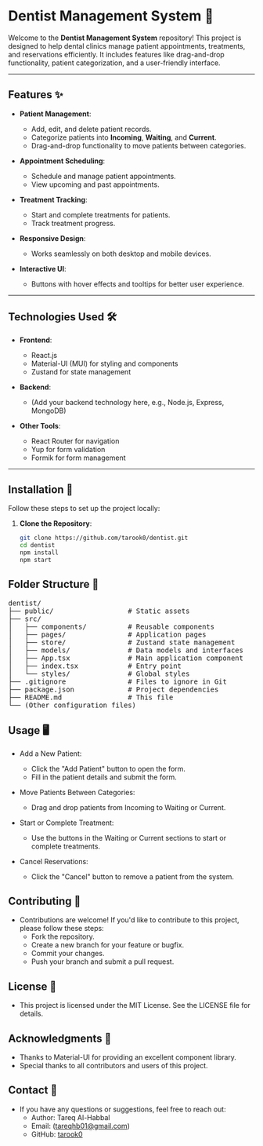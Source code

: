 # Dentist Management System 🦷

Welcome to the **Dentist Management System** repository! This project is designed to help dental clinics manage patient appointments, treatments, and reservations efficiently. It includes features like drag-and-drop functionality, patient categorization, and a user-friendly interface.

---

## Features ✨

- **Patient Management**:
  - Add, edit, and delete patient records.
  - Categorize patients into **Incoming**, **Waiting**, and **Current**.
  - Drag-and-drop functionality to move patients between categories.

- **Appointment Scheduling**:
  - Schedule and manage patient appointments.
  - View upcoming and past appointments.

- **Treatment Tracking**:
  - Start and complete treatments for patients.
  - Track treatment progress.

- **Responsive Design**:
  - Works seamlessly on both desktop and mobile devices.

- **Interactive UI**:
  - Buttons with hover effects and tooltips for better user experience.

---

## Technologies Used 🛠️

- **Frontend**:
  - React.js
  - Material-UI (MUI) for styling and components
  - Zustand for state management

- **Backend**:
  - (Add your backend technology here, e.g., Node.js, Express, MongoDB)

- **Other Tools**:
  - React Router for navigation
  - Yup for form validation
  - Formik for form management

---

## Installation 🚀

Follow these steps to set up the project locally:

1. **Clone the Repository**:
   ```bash
   git clone https://github.com/tarook0/dentist.git
   cd dentist
   npm install
   npm start
## Folder Structure 📂
<pre>
dentist/
├── public/                  # Static assets
├── src/
│   ├── components/          # Reusable components
│   ├── pages/               # Application pages
│   ├── store/               # Zustand state management
│   ├── models/              # Data models and interfaces
│   ├── App.tsx              # Main application component
│   ├── index.tsx            # Entry point
│   └── styles/              # Global styles
├── .gitignore               # Files to ignore in Git
├── package.json             # Project dependencies
├── README.md                # This file
└── (Other configuration files)
</pre>
## Usage 🖥️
- Add a New Patient:
    - Click the "Add Patient" button to open the form.
    - Fill in the patient details and submit the form.

- Move Patients Between Categories:
    - Drag and drop patients from Incoming to Waiting or Current.
- Start or Complete Treatment:
    - Use the buttons in the Waiting or Current sections to start or complete treatments.
- Cancel Reservations:
    - Click the "Cancel" button to remove a patient from the system.
    
## Contributing 🤝
- Contributions are welcome! If you'd like to contribute to this project, please follow these steps:
    - Fork the repository.
    - Create a new branch for your feature or bugfix.
    - Commit your changes.
    - Push your branch and submit a pull request.

## License 📜
- This project is licensed under the MIT License. See the LICENSE file for details.
## Acknowledgments 🙏
- Thanks to Material-UI for providing an excellent component library.
- Special thanks to all contributors and users of this project.

## Contact 📧
- If you have any questions or suggestions, feel free to reach out:
    - Author: Tareq Al-Habbal
    - Email: (tareqhb01@gmail.com)
    - GitHub: [tarook0](https://github.com/tarook0)

